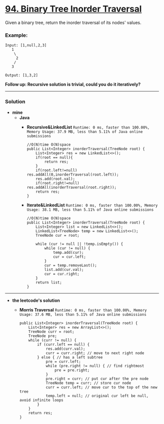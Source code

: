 # [94. Binary Tree Inorder Traversal](https://leetcode.com/problems/binary-tree-inorder-traversal/)

Given a binary tree, return the inorder traversal of its nodes' values.

### Example:
```
Input: [1,null,2,3]
   1
    \
     2
    /
   3

Output: [1,3,2]
```

**Follow up: Recursive solution is trivial, could you do it iteratively?**

---

### Solution
* **mine**
  * **Java**
    * **Recursive&LinkedList** `Runtime: 0 ms, faster than 100.00%, Memory Usage: 37.9 MB, less than 5.11% of Java online submissions`
      ```
      //O(N)time O(N)space
      public List<Integer> inorderTraversal(TreeNode root) {
          List<Integer> res = new LinkedList<>();
          if(root == null){
              return res;
          }
          if(root.left!=null) res.addAll(0,inorderTraversal(root.left));
          res.add(root.val);
          if(root.right!=null) res.addAll(inorderTraversal(root.right));
          return res;
      }
      ```
      
    * **Iterate&LinkedList** `Runtime: 0 ms, faster than 100.00%, Memory Usage: 38.1 MB, less than 5.11% of Java online submissions`
      ```
      //O(N)time O(N)space
      public List<Integer> inorderTraversal(TreeNode root) {
          List<Integer> list = new LinkedList<>();
          LinkedList<TreeNode> temp = new LinkedList<>();
          TreeNode cur = root;

          while (cur != null || !temp.isEmpty()) {
              while (cur != null) {
                  temp.add(cur);
                  cur = cur.left;
              }
              cur = temp.removeLast();
              list.add(cur.val);
              cur = cur.right;
          }
          return list;
      }
      ```
      
---

* **the leetcode's solution** 

  * **Morris Traversal** `Runtime: 0 ms, faster than 100.00%, Memory Usage: 37.6 MB, less than 5.11% of Java online submissions`
    ```
    public List<Integer> inorderTraversal(TreeNode root) {
        List<Integer> res = new ArrayList<>();
        TreeNode curr = root;
        TreeNode pre;
        while (curr != null) {
            if (curr.left == null) {
                res.add(curr.val);
                curr = curr.right; // move to next right node
            } else { // has a left subtree
                pre = curr.left;
                while (pre.right != null) { // find rightmost
                    pre = pre.right;
                }
                pre.right = curr; // put cur after the pre node
                TreeNode temp = curr; // store cur node
                curr = curr.left; // move cur to the top of the new tree
                temp.left = null; // original cur left be null, avoid infinite loops
            }
        }
        return res;
    }
    ```
